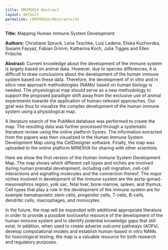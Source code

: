 ```yaml
---
title: DMCM2024 Abstract
layout: default
permalink: /DMCM2024/Abstracts/S4
---
```


**Title:**
Mapping Human Immune System Development

**Authors:**
Christiane Spruck, Lena Teschke, Luiz Ladeira, Eliska Kuchovska, Susann Fayyaz, Fabian Grimm, Katharina Koch, Julia Tigges and Ellen Fritsche

**Abstract:**
Current knowledge about the development of the immune system is largely based on animal data. However, due to species differences, it is difficult to draw conclusions about the development of the human immune system based on these data. Therefore, the development of in vitro and in silico new approach methodologies (NAMs) based on human biology is needed. The physiological map should serve as a new methodology to support the proposed paradigm shift away from the exclusive use of animal experiments towards the application of human-relevant approaches. Our goal was thus to visualize the complex development of the human immune system using a physiological map.

A literature search of the PubMed database was performed to create the map. The resulting data was further processed through a systematic literature review using the online platform Sysrev. The information extracted from the papers was then visualized in the Human Immune System Development Map using the CellDesigner software. Finally, the map was uploaded to the online platform MINERVA for sharing with other scientists.

Here we show the first version of the Human Immune System Development Map. The map shows which different cell types and niches are involved during human prenatal development, including cell migration, cell-cell interactions and signalling molecules and the connection thereof. The major niches involved in development of the immune system are the aorta-gonad-mesonephros region, yolk sac, fetal liver, bone marrow, spleen, and thymus. Cell types that play a role in the development of the immune system are for example hematopoietic stem cells, progenitor cells, T-cells, B-cells, dendritic cells, macrophages, and monocytes.

In the future, the map will be expanded with additional appropriate literature in order to provide a possible tool/useful resource of the development of the human immune system and to identify potential knowledge gaps that still exist. In addition, when used to create adverse outcome pathways (AOPs), develop computational models and establish human-based in vitro NAMs for toxicological testing, the map is a valuable resource for both research and regulatory purposes.

